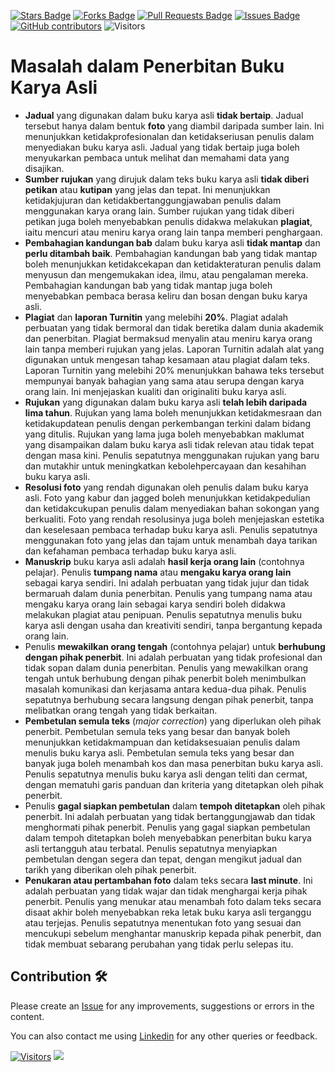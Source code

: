 <a href="https://github.com/drshahizan/mybooks/stargazers"><img src="https://img.shields.io/github/stars/drshahizan/mybooks" alt="Stars Badge"/></a>
<a href="https://github.com/drshahizan/mybooks/network/members"><img src="https://img.shields.io/github/forks/drshahizan/mybooks" alt="Forks Badge"/></a>
<a href="https://github.com/drshahizan/mybooks/pulls"><img src="https://img.shields.io/github/issues-pr/drshahizan/mybooks" alt="Pull Requests Badge"/></a>
<a href="https://github.com/drshahizan/mybooks"><img src="https://img.shields.io/github/issues/drshahizan/mybooks" alt="Issues Badge"/></a>
<a href="https://github.com/drshahizan/mybooks/graphs/contributors"><img alt="GitHub contributors" src="https://img.shields.io/github/contributors/drshahizan/mybooks?color=2b9348"></a>
![Visitors](https://api.visitorbadge.io/api/visitors?path=https%3A%2F%2Fgithub.com%2Fdrshahizan%2mybooks&labelColor=%23d9e3f0&countColor=%23697689&style=flat)

# Masalah dalam Penerbitan Buku Karya Asli
- **Jadual** yang digunakan dalam buku karya asli **tidak bertaip**. Jadual tersebut hanya dalam bentuk **foto** yang diambil daripada sumber lain. Ini menunjukkan ketidakprofesionalan dan ketidakseriusan penulis dalam menyediakan buku karya asli. Jadual yang tidak bertaip juga boleh menyukarkan pembaca untuk melihat dan memahami data yang disajikan.
- **Sumber rujukan** yang dirujuk dalam teks buku karya asli **tidak diberi petikan** atau **kutipan** yang jelas dan tepat. Ini menunjukkan ketidakjujuran dan ketidakbertanggungjawaban penulis dalam menggunakan karya orang lain. Sumber rujukan yang tidak diberi petikan juga boleh menyebabkan penulis didakwa melakukan **plagiat**, iaitu mencuri atau meniru karya orang lain tanpa memberi penghargaan.
- **Pembahagian kandungan bab** dalam buku karya asli **tidak mantap** dan **perlu ditambah baik**. Pembahagian kandungan bab yang tidak mantap boleh menunjukkan ketidakcekapan dan ketidakteraturan penulis dalam menyusun dan mengemukakan idea, ilmu, atau pengalaman mereka. Pembahagian kandungan bab yang tidak mantap juga boleh menyebabkan pembaca berasa keliru dan bosan dengan buku karya asli.
- **Plagiat** dan **laporan Turnitin** yang melebihi **20%**. Plagiat adalah perbuatan yang tidak bermoral dan tidak beretika dalam dunia akademik dan penerbitan. Plagiat bermaksud menyalin atau meniru karya orang lain tanpa memberi rujukan yang jelas. Laporan Turnitin adalah alat yang digunakan untuk mengesan tahap kesamaan atau plagiat dalam teks. Laporan Turnitin yang melebihi 20% menunjukkan bahawa teks tersebut mempunyai banyak bahagian yang sama atau serupa dengan karya orang lain. Ini menjejaskan kualiti dan originaliti buku karya asli.
- **Rujukan** yang digunakan dalam buku karya asli **telah lebih daripada lima tahun**. Rujukan yang lama boleh menunjukkan ketidakmesraan dan ketidakupdatean penulis dengan perkembangan terkini dalam bidang yang ditulis. Rujukan yang lama juga boleh menyebabkan maklumat yang disampaikan dalam buku karya asli tidak relevan atau tidak tepat dengan masa kini. Penulis sepatutnya menggunakan rujukan yang baru dan mutakhir untuk meningkatkan kebolehpercayaan dan kesahihan buku karya asli.
- **Resolusi foto** yang rendah digunakan oleh penulis dalam buku karya asli. Foto yang kabur dan jagged boleh menunjukkan ketidakpedulian dan ketidakcukupan penulis dalam menyediakan bahan sokongan yang berkualiti. Foto yang rendah resolusinya juga boleh menjejaskan estetika dan keselesaan pembaca terhadap buku karya asli. Penulis sepatutnya menggunakan foto yang jelas dan tajam untuk menambah daya tarikan dan kefahaman pembaca terhadap buku karya asli.
- **Manuskrip** buku karya asli adalah **hasil kerja orang lain** (contohnya pelajar). Penulis **tumpang nama** atau **mengaku karya orang lain** sebagai karya sendiri. Ini adalah perbuatan yang tidak jujur dan tidak bermaruah dalam dunia penerbitan. Penulis yang tumpang nama atau mengaku karya orang lain sebagai karya sendiri boleh didakwa melakukan plagiat atau penipuan. Penulis sepatutnya menulis buku karya asli dengan usaha dan kreativiti sendiri, tanpa bergantung kepada orang lain.
- Penulis **mewakilkan orang tengah** (contohnya pelajar) untuk **berhubung dengan pihak penerbit**. Ini adalah perbuatan yang tidak profesional dan tidak sopan dalam dunia penerbitan. Penulis yang mewakilkan orang tengah untuk berhubung dengan pihak penerbit boleh menimbulkan masalah komunikasi dan kerjasama antara kedua-dua pihak. Penulis sepatutnya berhubung secara langsung dengan pihak penerbit, tanpa melibatkan orang tengah yang tidak berkaitan.
- **Pembetulan semula teks** (*major correction*) yang diperlukan oleh pihak penerbit. Pembetulan semula teks yang besar dan banyak boleh menunjukkan ketidakmampuan dan ketidaksesuaian penulis dalam menulis buku karya asli. Pembetulan semula teks yang besar dan banyak juga boleh menambah kos dan masa penerbitan buku karya asli. Penulis sepatutnya menulis buku karya asli dengan teliti dan cermat, dengan mematuhi garis panduan dan kriteria yang ditetapkan oleh pihak penerbit.
- Penulis **gagal siapkan pembetulan** dalam **tempoh ditetapkan** oleh pihak penerbit. Ini adalah perbuatan yang tidak bertanggungjawab dan tidak menghormati pihak penerbit. Penulis yang gagal siapkan pembetulan dalam tempoh ditetapkan boleh menyebabkan penerbitan buku karya asli tertangguh atau terbatal. Penulis sepatutnya menyiapkan pembetulan dengan segera dan tepat, dengan mengikut jadual dan tarikh yang diberikan oleh pihak penerbit.
- **Penukaran atau pertambahan foto** dalam teks secara **last minute**. Ini adalah perbuatan yang tidak wajar dan tidak menghargai kerja pihak penerbit. Penulis yang menukar atau menambah foto dalam teks secara disaat akhir boleh menyebabkan reka letak buku karya asli terganggu atau terjejas. Penulis sepatutnya menentukan foto yang sesuai dan mencukupi sebelum menghantar manuskrip kepada pihak penerbit, dan tidak membuat sebarang perubahan yang tidak perlu selepas itu.
 
## Contribution 🛠️
Please create an [Issue](https://github.com/drshahizan/mybooks/issues) for any improvements, suggestions or errors in the content.

You can also contact me using [Linkedin](https://www.linkedin.com/in/drshahizan/) for any other queries or feedback.

[![Visitors](https://api.visitorbadge.io/api/visitors?path=https%3A%2F%2Fgithub.com%2Fdrshahizan&labelColor=%23697689&countColor=%23555555&style=plastic)](https://visitorbadge.io/status?path=https%3A%2F%2Fgithub.com%2Fdrshahizan)
![](https://hit.yhype.me/github/profile?user_id=81284918)
